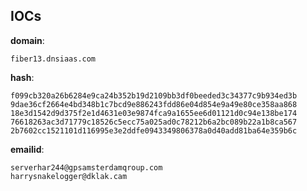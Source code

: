 
## IOCs

__domain__:

```text
fiber13.dnsiaas.com
```
__hash__:

```text
f099cb320a26b6284e9ca24b352b19d2109bb3df0beeded3c34377c9b934ed3b
9dae36cf2664e4bd348b1c7bcd9e886243fdd86e04d854e9a49e80ce358aa868
18e3d1542d9d375f2e1d4631e03e9874fca9a1655ee6d01121d0c94e138be174
76618263ac3d71779c18526c5ecc75a025ad0c78212b6a2bc089b22a1b8ca567
2b7602cc1521101d116995e3e2ddfe0943349806378a0d40add81ba64e359b6c
```
__emailid__:

```text
serverhar244@gpsamsterdamqroup.com
harrysnakelogger@dklak.cam
```
